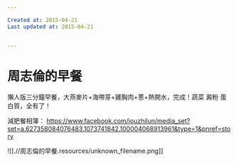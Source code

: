```yaml
---

Created at: 2015-04-21
Last updated at: 2015-04-21


---
```


# 周志倫的早餐


懶人版三分鐘早餐，大燕麥片+海帶芽+雞胸肉+蔥+熱開水，完成！蔬菜 澱粉 蛋白質，全有了！

減肥餐相簿：
<https://www.facebook.com/jouzhilun/media_set?set=a.627358084076483.1073741842.100004068913961&type=1&pnref=story>

![[.//周志倫的早餐.resources/unknown_filename.png]]

